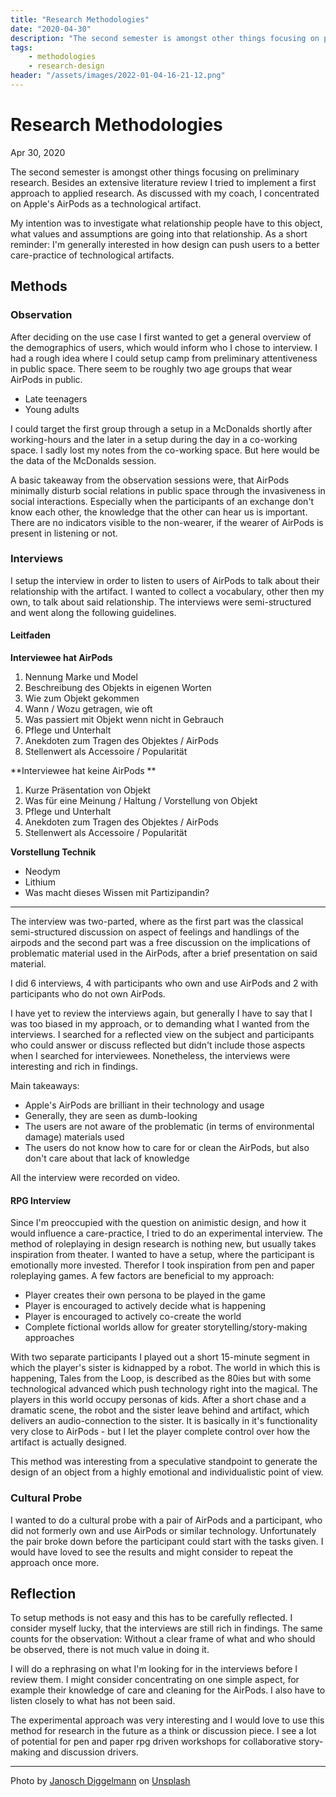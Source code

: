 ```yaml
---
title: "Research Methodologies"
date: "2020-04-30"
description: "The second semester is amongst other things focusing on preliminary research. Besides an extensive literature review I tried to implement a first approach to applied research. As discussed with my coach, I concentrated on Apple's AirPods as a technological artifact."
tags:
    - methodologies
    - research-design
header: "/assets/images/2022-01-04-16-21-12.png"
---
```

# Research Methodologies
Apr 30, 2020

The second semester is amongst other things focusing on preliminary research. Besides an extensive literature review I tried to implement a first approach to applied research. As discussed with my coach, I concentrated on Apple's AirPods as a technological artifact.

My intention was to investigate what relationship people have to this object, what values and assumptions are going into that relationship. As a short reminder: I'm generally interested in how design can push users to a better care-practice of technological artifacts.

## Methods

### Observation
After deciding on the use case I first wanted to get a general overview of the demographics of users, which would inform who I chose to interview. I had a rough idea where I could setup camp from preliminary attentiveness in public space. There seem to be roughly two age groups that wear AirPods in public.

- Late teenagers
- Young adults

I could target the first group through a setup in a McDonalds shortly after working-hours and the later in a setup during the day in a co-working space. I sadly lost my notes from the co-working space. But here would be the data of the McDonalds session.

A basic takeaway from the observation sessions were, that AirPods minimally disturb social relations in public space through the invasiveness in social interactions. Especially when the participants of an exchange don't know each other, the knowledge that the other can hear us is important. There are no indicators visible to the non-wearer, if the wearer of AirPods is present in listening or not.

### Interviews
I setup the interview in order to listen to users of AirPods to talk about their relationship with the artifact. I wanted to collect a vocabulary, other then my own, to talk about said relationship. The interviews were semi-structured and went along the following guidelines.

#### Leitfaden

**Interviewee hat AirPods**

1. Nennung Marke und Model
2. Beschreibung des Objekts in eigenen Worten
3. Wie zum Objekt gekommen
4. Wann / Wozu getragen, wie oft
5. Was passiert mit Objekt wenn nicht in Gebrauch
6. Pflege und Unterhalt
7. Anekdoten zum Tragen des Objektes / AirPods
8. Stellenwert als Accessoire / Popularität

**Interviewee hat keine AirPods **

1. Kurze Präsentation von Objekt
2. Was für eine Meinung / Haltung / Vorstellung von Objekt
3. Pflege und Unterhalt
4. Anekdoten zum Tragen des Objektes / AirPods
5. Stellenwert als Accessoire / Popularität

**Vorstellung Technik**

- Neodym
- Lithium
- Was macht dieses Wissen mit Partizipandin?

---

The interview was two-parted, where as the first part was the classical semi-structured discussion on aspect of feelings and handlings of the airpods and the second part was a free discussion on the implications of problematic material used in the AirPods, after a brief presentation on said material.

I did 6 interviews, 4 with participants who own and use AirPods and 2 with participants who do not own AirPods.

I have yet to review the interviews again, but generally I have to say that I was too biased in my approach, or to demanding what I wanted from the interviews. I searched for a reflected view on the subject and participants who could answer or discuss reflected but didn't include those aspects when I searched for interviewees. Nonetheless, the interviews were interesting and rich in findings.

Main takeaways:

- Apple's AirPods are brilliant in their technology and usage
- Generally, they are seen as dumb-looking
- The users are not aware of the problematic (in terms of environmental damage) materials used
- The users do not know how to care for or clean the AirPods, but also don't care about that lack of knowledge
      
All the interview were recorded on video.

#### RPG Interview
Since I'm preoccupied with the question on animistic design, and how it would influence a care-practice, I tried to do an experimental interview. The method of roleplaying in design research is nothing new, but usually takes inspiration from theater. I wanted to have a setup, where the participant is emotionally more invested. Therefor I took inspiration from pen and paper roleplaying games. A few factors are beneficial to my approach:

- Player creates their own persona to be played in the game
- Player is encouraged to actively decide what is happening
- Player is encouraged to actively co-create the world
- Complete fictional worlds allow for greater storytelling/story-making approaches

With two separate participants I played out a short 15-minute segment in which the player's sister is kidnapped by a robot. The world in which this is happening, Tales from the Loop, is described as the 80ies but with some technological advanced which push technology right into the magical. The players in this world occupy personas of kids. After a short chase and a dramatic scene, the robot and the sister leave behind and artifact, which delivers an audio-connection to the sister. It is basically in it's functionality very close to AirPods - but I let the player complete control over how the artifact is actually designed. 

This method was interesting from a speculative standpoint to generate the design of an object from a highly emotional and individualistic point of view.

### Cultural Probe
I wanted to do a cultural probe with a pair of AirPods and a participant, who did not formerly own and use AirPods or similar technology. Unfortunately the pair broke down before the participant could start with the tasks given. I would have loved to see the results and might consider to repeat the approach once more.

## Reflection
To setup methods is not easy and this has to be carefully reflected. I consider myself lucky, that the interviews are still rich in findings. The same counts for the observation: Without a clear frame of what and who should be observed, there is not much value in doing it.

I will do a rephrasing on what I'm looking for in the interviews before I review them. I might consider concentrating on one simple aspect, for example their knowledge of care and cleaning for the AirPods. I also have to listen closely to what has not been said.

The experimental approach was very interesting and I would love to use this method for research in the future as a think or discussion piece. I see a lot of potential for pen and paper rpg driven workshops for collaborative story-making and discussion drivers.

---

Photo by <a href="https://unsplash.com/@janoschphotos?utm_source=unsplash&utm_medium=referral&utm_content=creditCopyText">Janosch Diggelmann</a> on <a href="https://unsplash.com/?utm_source=unsplash&utm_medium=referral&utm_content=creditCopyText">Unsplash</a>
  